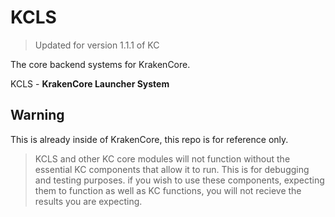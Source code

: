 # KCLS
> Updated for version 1.1.1 of KC

The core backend systems for KrakenCore.

KCLS - **KrakenCore Launcher System**

## Warning
This is already inside of KrakenCore, this repo is for reference only.

> KCLS and other KC core modules will not function without the essential KC components that allow it to run. This is for debugging and testing purposes. if you wish to use these components, expecting them to function as well as KC functions, you will not recieve the results you are expecting.
